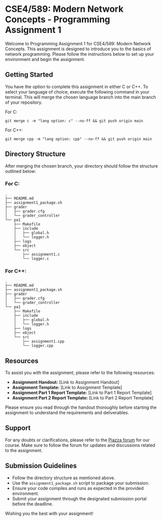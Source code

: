 # CSE4/589: Modern Network Concepts - Programming Assignment 1

Welcome to Programming Assignment 1 for CSE4/589: Modern Network Concepts. This assignment is designed to introduce you to the basics of network programming. Please follow the instructions below to set up your environment and begin the assignment.

## Getting Started

You have the option to complete this assignment in either C or C++. To select your language of choice, execute the following command in your terminal. This will merge the chosen language branch into the main branch of your repository.

For C:
```
git merge c -m "lang option: c" --no-ff && git push origin main
```

For C++:
```
git merge cpp -m "lang option: cpp" --no-ff && git push origin main
```

## Directory Structure

After merging the chosen branch, your directory should follow the structure outlined below:

### For C:
```
.
├── README.md
├── assignment1_package.sh
├── grader
│   ├── grader.cfg
│   └── grader_controller
└── pa1
    ├── Makefile
    ├── include
    │   ├── global.h
    │   └── logger.h
    ├── logs
    ├── object
    └── src
        ├── assignment1.c
        └── logger.c
```

### For C++:
```
.
├── README.md
├── assignment1_package.sh
├── grader
│   ├── grader.cfg
│   └── grader_controller
└── pa1
    ├── Makefile
    ├── include
    │   ├── global.h
    │   └── logger.h
    ├── logs
    ├── object
    └── src
        ├── assignment1.cpp
        └── logger.cpp
```

## Resources

To assist you with the assignment, please refer to the following resources:

- **Assignment Handout:** [Link to Assignment Handout]
- **Assignment Template:** [Link to Assignment Template]
- **Assignment Part 1 Report Template:** [Link to Part 1 Report Template]
- **Assignment Part 2 Report Template:** [Link to Part 2 Report Template]

Please ensure you read through the handout thoroughly before starting the assignment to understand the requirements and deliverables.

## Support

For any doubts or clarifications, please refer to the [Piazza forum](https://piazza.com/class/lr5z5f8jkcz3hb) for our course. Make sure to follow the forum for updates and discussions related to the assignment.

## Submission Guidelines

- Follow the directory structure as mentioned above.
- Use the `assignment1_package.sh` script to package your submission.
- Ensure your code compiles and runs as expected in the provided environment.
- Submit your assignment through the designated submission portal before the deadline.

Wishing you the best with your assignment!
